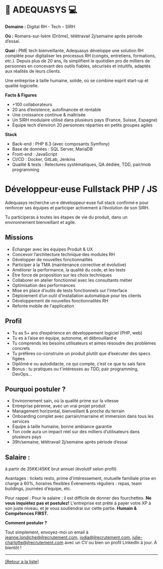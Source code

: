 # 💼 ADEQUASYS 💻 

**Domaine :** Digital RH - Tech – SIRH 

**Où :** Romans-sur-Isère (Drôme), télétravail 2j/semaine après période d’essai.

**Quoi :** PME tech bienveillante, Adequasys développe une solution RH complète pour digitaliser les processus RH (congés, entretiens, formations, etc.).
Depuis plus de 20 ans, ils simplifient le quotidien pro de milliers de personnes en concevant des outils fiables, sécurisés et intuitifs, adaptés aux réalités de leurs clients.

Une entreprise à taille humaine, solide, où se combine esprit start-up et qualité logicielle.

**Facts & Figures**

- +100 collaborateurs
- 20 ans d’existence, autofinancée et rentable
- Une croissance continue & maîtrisée
- Un SIRH modulaire utilisé dans plusieurs pays (France, Suisse, Espagne)
- Équipe tech d’environ 20 personnes réparties en petits groupes agiles

**Stack**

- Back-end : PHP 8.3 (avec composants Symfony)
- Base de données : SQL Server, MariaDB
- Front-end : JavaScript
- CI/CD : Docker, GitLab, Jenkins
- Qualité & tests : Relectures systématiques, QA dédiée, TDD, pair/mob programming

# Développeur·euse Fullstack PHP / JS

Adequasys recherche un·e développeur·euse full stack confirmé·e pour renforcer ses équipes et participer activement à l’évolution de son SIRH.

Tu participeras à toutes les étapes de vie du produit, dans un environnement bienveillant et agile.

## Missions

* Échanger avec les équipes Produit & UX
* Concevoir l’architecture technique des modules RH
* Développer de nouvelles fonctionnalités
* Participer à la TMA (maintenance corrective et évolutive)
* Améliorer la performance, la qualité du code, et les tests
* Être force de proposition sur les choix techniques
* Collaborer en atelier fonctionnel avec les consultants métier
* Optimisation des performances
* Mise en place d’outils de tests fonctionnels sur l’interface
* Déploiement d’un outil d’installation automatique pour les clients
* Développement de nouvelles fonctionnalités RH
* Refonte mobile de l'application

## Profil

* Tu as 5+ ans d’expérience en développement logiciel (PHP, web)
* Tu es à l’aise en équipe, autonome, et débrouillard·e
* Tu comprends les besoins utilisateurs et aimes résoudre des problèmes concrets
* Tu préfères co-construire un produit plutôt que d’exécuter des specs figées
* Diplômé·e ou autodidacte, ce qui compte, c’est ce que tu sais faire
* Bonus : tu pratiques ou t'intéresses au TDD, pair programming, DevOps…

## Pourquoi postuler ?

* Environnement sain, où la qualité prime sur la vitesse
* Entreprise pérenne, avec un vrai projet produit
* Management horizontal, bienveillant & proche du terrain
* Onboarding complet avec parrain/marraine et immersion dans tous les services
* Équipe à taille humaine, bonne ambiance garantie
* Ton code aura un impact réel sur des milliers d’utilisateurs dans plusieurs pays
* 39h/semaine, télétravail 2j/semaine après période d’essai

## Salaire : 

à partir de 35K€/45K€ brut annuel (évolutif selon profil)

Avantages : tickets resto, prime d’intéressement, mutuelle familiale prise en charge à 60%, horaires flexibles
Évènements réguliers : repas, team buildings, journées d’équipe, etc.

Pour rappel :  Pour le salaire : il est difficile de donner des fourchettes. **Ne vous inquiétez pas et postulez!** L'entreprise est prête à payer votre XP à son juste niveau, et je vous soutiendrai sur cette partie. **Humain & Compétences FIRST.**

**Comment postuler ?**

Tout simplement, envoyez-moi un email à jeanne.londiche@jlrecrutement.com, jodia@jlrecrutement.com, julie-charlotte@jlrecrutement.com avec un CV ou bien un profil LinkedIn à jour. À bientôt ! 

----
<a href="https://github.com/jlondiche/job-board-php/blob/master/README.md">[Retour a la liste]</a>
